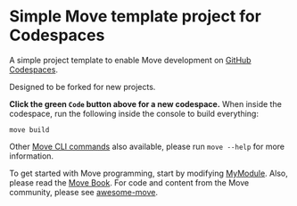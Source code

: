# Simple Move template project for Codespaces

A simple project template to enable Move development on [GitHub Codespaces](https://github.com/features/codespaces).

Designed to be forked for new projects.

**Click the green `Code` button above for a new codespace.** When inside the codespace, run the following inside the console to build everything:
```
move build
```

Other [Move CLI commands](https://github.com/move-language/move/tree/main/language/tools/move-cli) also available, please run `move --help` for more information.

To get started with Move programming, start by modifying [MyModule](./sources/MyModule.move). Also, please read the [Move Book](https://move-language.github.io/move/). For code and content from the Move community, please see [awesome-move](https://github.com/MystenLabs/awesome-move).